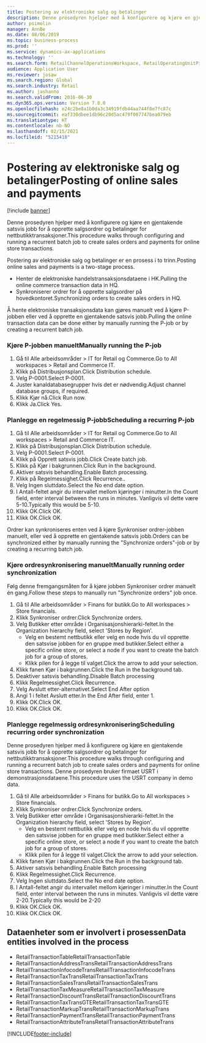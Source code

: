 ```yaml
---
title: Postering av elektroniske salg og betalinger
description: Denne prosedyren hjelper med å konfigurere og kjøre en gjentakende satsvis jobb for å opprette salgsordrer og betalinger for nettbutikktransaksjoner.
author: psimolin
manager: AnnBe
ms.date: 08/06/2019
ms.topic: business-process
ms.prod: ''
ms.service: dynamics-ax-applications
ms.technology: ''
ms.search.form: RetailChannelOperationsWorkspace, RetailOperatingUnitPicker, SysRecurrence
audience: Application User
ms.reviewer: josaw
ms.search.region: Global
ms.search.industry: Retail
ms.author: jashanno
ms.search.validFrom: 2016-06-30
ms.dyn365.ops.version: Version 7.0.0
ms.openlocfilehash: e24c2be8a1b0da3c34919fdb44aa744f8e7fc87c
ms.sourcegitcommit: eaf330dbee1db96c20d5ac479f007747bea079eb
ms.translationtype: HT
ms.contentlocale: nb-NO
ms.lasthandoff: 02/15/2021
ms.locfileid: "5215418"
---
```

# <a name="posting-of-online-sales-and-payments"></a><span data-ttu-id="5401d-103">Postering av elektroniske salg og betalinger</span><span class="sxs-lookup"><span data-stu-id="5401d-103">Posting of online sales and payments</span></span>

[!include [banner](../includes/banner.md)]

<span data-ttu-id="5401d-104">Denne prosedyren hjelper med å konfigurere og kjøre en gjentakende satsvis jobb for å opprette salgsordrer og betalinger for nettbutikktransaksjoner.</span><span class="sxs-lookup"><span data-stu-id="5401d-104">This procedure walks through configuring and running a recurrent batch job to create sales orders and payments for online store transactions.</span></span>

<span data-ttu-id="5401d-105">Postering av elektroniske salg og betalinger er en prosess i to trinn.</span><span class="sxs-lookup"><span data-stu-id="5401d-105">Posting online sales and payments is a two-stage process.</span></span>

- <span data-ttu-id="5401d-106">Henter de elektroniske handelstransaksjonsdataene i HK.</span><span class="sxs-lookup"><span data-stu-id="5401d-106">Pulling the online commerce transaction data in HQ.</span></span>
- <span data-ttu-id="5401d-107">Synkroniserer ordrer for å opprette salgsordrer på hovedkontoret.</span><span class="sxs-lookup"><span data-stu-id="5401d-107">Synchronizing orders to create sales orders in HQ.</span></span>

<span data-ttu-id="5401d-108">Å hente elektroniske transaksjonsdata kan gjøres manuelt ved å kjøre P-jobben eller ved å opprette en gjentakende satsvis jobb.</span><span class="sxs-lookup"><span data-stu-id="5401d-108">Pulling the online transaction data can be done either by manually running the P-job or by creating a recurrent batch job.</span></span>

### <a name="manually-running-the-p-job"></a><span data-ttu-id="5401d-109">Kjøre P-jobben manuelt</span><span class="sxs-lookup"><span data-stu-id="5401d-109">Manually running the P-job</span></span>

1. <span data-ttu-id="5401d-110">Gå til Alle arbeidsområder > IT for Retail og Commerce.</span><span class="sxs-lookup"><span data-stu-id="5401d-110">Go to All workspaces > Retail and Commerce IT.</span></span>
2. <span data-ttu-id="5401d-111">Klikk på Distribusjonsplan.</span><span class="sxs-lookup"><span data-stu-id="5401d-111">Click Distribution schedule.</span></span>
3. <span data-ttu-id="5401d-112">Velg P-0001.</span><span class="sxs-lookup"><span data-stu-id="5401d-112">Select P-0001.</span></span>
4. <span data-ttu-id="5401d-113">Juster kanaldatabasegrupper hvis det er nødvendig.</span><span class="sxs-lookup"><span data-stu-id="5401d-113">Adjust channel database groups, if required.</span></span>
5. <span data-ttu-id="5401d-114">Klikk Kjør nå.</span><span class="sxs-lookup"><span data-stu-id="5401d-114">Click Run now.</span></span>
6. <span data-ttu-id="5401d-115">Klikk Ja.</span><span class="sxs-lookup"><span data-stu-id="5401d-115">Click Yes.</span></span>

### <a name="scheduling-a-recurring-p-job"></a><span data-ttu-id="5401d-116">Planlegge en regelmessig P-jobb</span><span class="sxs-lookup"><span data-stu-id="5401d-116">Scheduling a recurring P-job</span></span>

1. <span data-ttu-id="5401d-117">Gå til Alle arbeidsområder > IT for Retail og Commerce.</span><span class="sxs-lookup"><span data-stu-id="5401d-117">Go to All workspaces > Retail and Commerce IT.</span></span>
2. <span data-ttu-id="5401d-118">Klikk på Distribusjonsplan.</span><span class="sxs-lookup"><span data-stu-id="5401d-118">Click Distribution schedule.</span></span>
3. <span data-ttu-id="5401d-119">Velg P-0001.</span><span class="sxs-lookup"><span data-stu-id="5401d-119">Select P-0001.</span></span>
4. <span data-ttu-id="5401d-120">Klikk på Opprett satsvis jobb.</span><span class="sxs-lookup"><span data-stu-id="5401d-120">Click Create batch job.</span></span>
5. <span data-ttu-id="5401d-121">Klikk på Kjør i bakgrunnen.</span><span class="sxs-lookup"><span data-stu-id="5401d-121">Click Run in the background.</span></span>
5. <span data-ttu-id="5401d-122">Aktiver satsvis behandling.</span><span class="sxs-lookup"><span data-stu-id="5401d-122">Enable Batch processing.</span></span>
6. <span data-ttu-id="5401d-123">Klikk på Regelmessighet.</span><span class="sxs-lookup"><span data-stu-id="5401d-123">Click Recurrence..</span></span>
7. <span data-ttu-id="5401d-124">Velg Ingen sluttdato.</span><span class="sxs-lookup"><span data-stu-id="5401d-124">Select the No end date option.</span></span>
8. <span data-ttu-id="5401d-125">I Antall-feltet angir du intervallet mellom kjøringer i minutter.</span><span class="sxs-lookup"><span data-stu-id="5401d-125">In the Count field, enter interval between the runs in minutes.</span></span> <span data-ttu-id="5401d-126">Vanligvis vil dette være 5-10.</span><span class="sxs-lookup"><span data-stu-id="5401d-126">Typically this would be 5-10.</span></span>
9. <span data-ttu-id="5401d-127">Klikk OK.</span><span class="sxs-lookup"><span data-stu-id="5401d-127">Click OK.</span></span>
10. <span data-ttu-id="5401d-128">Klikk OK.</span><span class="sxs-lookup"><span data-stu-id="5401d-128">Click OK.</span></span>

<span data-ttu-id="5401d-129">Ordrer kan synkroniseres enten ved å kjøre Synkroniser ordrer-jobben manuelt, eller ved å opprette en gjentakende satsvis jobb.</span><span class="sxs-lookup"><span data-stu-id="5401d-129">Orders can be synchronized either by manually running the "Synchronize orders"-job or by creating a recurring batch job.</span></span>

### <a name="manually-running-order-synchronization"></a><span data-ttu-id="5401d-130">Kjøre ordresynkronisering manuelt</span><span class="sxs-lookup"><span data-stu-id="5401d-130">Manually running order synchronization</span></span> 

<span data-ttu-id="5401d-131">Følg denne fremgangsmåten for å kjøre jobben Synkroniser ordrer manuelt én gang.</span><span class="sxs-lookup"><span data-stu-id="5401d-131">Follow these steps to manually run "Synchronize orders" job once.</span></span>

1. <span data-ttu-id="5401d-132">Gå til Alle arbeidsområder > Finans for butikk.</span><span class="sxs-lookup"><span data-stu-id="5401d-132">Go to All workspaces > Store financials.</span></span>
2. <span data-ttu-id="5401d-133">Klikk Synkroniser ordrer.</span><span class="sxs-lookup"><span data-stu-id="5401d-133">Click Synchronize orders.</span></span>
3. <span data-ttu-id="5401d-134">Velg Butikker etter område i Organisasjonshierarki-feltet.</span><span class="sxs-lookup"><span data-stu-id="5401d-134">In the Organization hierarchy field, select 'Stores by Region'.</span></span>
    * <span data-ttu-id="5401d-135">Velg en bestemt nettbutikk eller velg en node hvis du vil opprette den satsvise jobben for en gruppe med butikker.</span><span class="sxs-lookup"><span data-stu-id="5401d-135">Select either a specific online store, or select a node if you want to create the batch job for a group of stores.</span></span>  
    * <span data-ttu-id="5401d-136">Klikk pilen for å legge til valget.</span><span class="sxs-lookup"><span data-stu-id="5401d-136">Click the arrow to add your selection.</span></span>  
4. <span data-ttu-id="5401d-137">Klikk fanen Kjør i bakgrunnen.</span><span class="sxs-lookup"><span data-stu-id="5401d-137">Click the Run in the background tab.</span></span>
5. <span data-ttu-id="5401d-138">Deaktiver satsvis behandling.</span><span class="sxs-lookup"><span data-stu-id="5401d-138">Disable Batch processing</span></span>
6. <span data-ttu-id="5401d-139">Klikk Regelmessighet.</span><span class="sxs-lookup"><span data-stu-id="5401d-139">Click Recurrence.</span></span>
7. <span data-ttu-id="5401d-140">Velg Avslutt etter-alternativet.</span><span class="sxs-lookup"><span data-stu-id="5401d-140">Select End After option</span></span>
8. <span data-ttu-id="5401d-141">Angi 1 i feltet Avslutt etter.</span><span class="sxs-lookup"><span data-stu-id="5401d-141">In the End After field, enter 1.</span></span>
9. <span data-ttu-id="5401d-142">Klikk OK.</span><span class="sxs-lookup"><span data-stu-id="5401d-142">Click OK.</span></span>
10. <span data-ttu-id="5401d-143">Klikk OK.</span><span class="sxs-lookup"><span data-stu-id="5401d-143">Click OK.</span></span>

### <a name="scheduling-recurring-order-synchronization"></a><span data-ttu-id="5401d-144">Planlegge regelmessig ordresynkronisering</span><span class="sxs-lookup"><span data-stu-id="5401d-144">Scheduling recurring order synchronization</span></span>

<span data-ttu-id="5401d-145">Denne prosedyren hjelper med å konfigurere og kjøre en gjentakende satsvis jobb for å opprette salgsordrer og betalinger for nettbutikktransaksjoner.</span><span class="sxs-lookup"><span data-stu-id="5401d-145">This procedure walks through configuring and running a recurrent batch job to create sales orders and payments for online store transactions.</span></span> <span data-ttu-id="5401d-146">Denne prosedyren bruker firmaet USRT i demonstrasjonsdataene.</span><span class="sxs-lookup"><span data-stu-id="5401d-146">This procedure uses the USRT company in demo data.</span></span>

1. <span data-ttu-id="5401d-147">Gå til Alle arbeidsområder > Finans for butikk.</span><span class="sxs-lookup"><span data-stu-id="5401d-147">Go to All workspaces > Store financials.</span></span>
2. <span data-ttu-id="5401d-148">Klikk Synkroniser ordrer.</span><span class="sxs-lookup"><span data-stu-id="5401d-148">Click Synchronize orders.</span></span>
3. <span data-ttu-id="5401d-149">Velg Butikker etter område i Organisasjonshierarki-feltet.</span><span class="sxs-lookup"><span data-stu-id="5401d-149">In the Organization hierarchy field, select 'Stores by Region'.</span></span>
    * <span data-ttu-id="5401d-150">Velg en bestemt nettbutikk eller velg en node hvis du vil opprette den satsvise jobben for en gruppe med butikker.</span><span class="sxs-lookup"><span data-stu-id="5401d-150">Select either a specific online store, or select a node if you want to create the batch job for a group of stores.</span></span>  
    * <span data-ttu-id="5401d-151">Klikk pilen for å legge til valget.</span><span class="sxs-lookup"><span data-stu-id="5401d-151">Click the arrow to add your selection.</span></span>  
4. <span data-ttu-id="5401d-152">Klikk fanen Kjør i bakgrunnen.</span><span class="sxs-lookup"><span data-stu-id="5401d-152">Click the Run in the background tab.</span></span>
5. <span data-ttu-id="5401d-153">Aktiver satsvis behandling.</span><span class="sxs-lookup"><span data-stu-id="5401d-153">Enable Batch processing</span></span>
6. <span data-ttu-id="5401d-154">Klikk Regelmessighet.</span><span class="sxs-lookup"><span data-stu-id="5401d-154">Click Recurrence.</span></span>
7. <span data-ttu-id="5401d-155">Velg Ingen sluttdato.</span><span class="sxs-lookup"><span data-stu-id="5401d-155">Select the No end date option.</span></span>
8. <span data-ttu-id="5401d-156">I Antall-feltet angir du intervallet mellom kjøringer i minutter.</span><span class="sxs-lookup"><span data-stu-id="5401d-156">In the Count field, enter interval between the runs in minutes.</span></span> <span data-ttu-id="5401d-157">Vanligvis vil dette være 2-20.</span><span class="sxs-lookup"><span data-stu-id="5401d-157">Typically this would be 2-20</span></span>
9. <span data-ttu-id="5401d-158">Klikk OK.</span><span class="sxs-lookup"><span data-stu-id="5401d-158">Click OK.</span></span>
10. <span data-ttu-id="5401d-159">Klikk OK.</span><span class="sxs-lookup"><span data-stu-id="5401d-159">Click OK.</span></span>

## <a name="data-entities-involved-in-the-process"></a><span data-ttu-id="5401d-160">Dataenheter som er involvert i prosessen</span><span class="sxs-lookup"><span data-stu-id="5401d-160">Data entities involved in the process</span></span>

- <span data-ttu-id="5401d-161">RetailTransactionTable</span><span class="sxs-lookup"><span data-stu-id="5401d-161">RetailTransactionTable</span></span>
- <span data-ttu-id="5401d-162">RetailTransactionAddressTrans</span><span class="sxs-lookup"><span data-stu-id="5401d-162">RetailTransactionAddressTrans</span></span>
- <span data-ttu-id="5401d-163">RetailTransactionInfocodeTrans</span><span class="sxs-lookup"><span data-stu-id="5401d-163">RetailTransactionInfocodeTrans</span></span>
- <span data-ttu-id="5401d-164">RetailTransactionTaxTrans</span><span class="sxs-lookup"><span data-stu-id="5401d-164">RetailTransactionTaxTrans</span></span>
- <span data-ttu-id="5401d-165">RetailTransactionSalesTrans</span><span class="sxs-lookup"><span data-stu-id="5401d-165">RetailTransactionSalesTrans</span></span>
- <span data-ttu-id="5401d-166">RetailTransactionTaxMeasure</span><span class="sxs-lookup"><span data-stu-id="5401d-166">RetailTransactionTaxMeasure</span></span>
- <span data-ttu-id="5401d-167">RetailTransactionDiscountTrans</span><span class="sxs-lookup"><span data-stu-id="5401d-167">RetailTransactionDiscountTrans</span></span>
- <span data-ttu-id="5401d-168">RetailTransactionTaxTransGTE</span><span class="sxs-lookup"><span data-stu-id="5401d-168">RetailTransactionTaxTransGTE</span></span>
- <span data-ttu-id="5401d-169">RetailTransactionMarkupTrans</span><span class="sxs-lookup"><span data-stu-id="5401d-169">RetailTransactionMarkupTrans</span></span>
- <span data-ttu-id="5401d-170">RetailTransactionPaymentTrans</span><span class="sxs-lookup"><span data-stu-id="5401d-170">RetailTransactionPaymentTrans</span></span>
- <span data-ttu-id="5401d-171">RetailTransactionAttributeTrans</span><span class="sxs-lookup"><span data-stu-id="5401d-171">RetailTransactionAttributeTrans</span></span>


[!INCLUDE[footer-include](../../includes/footer-banner.md)]